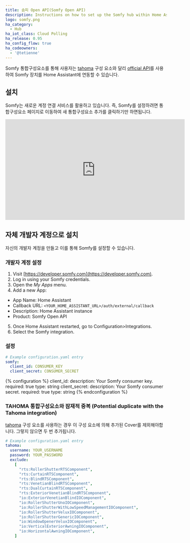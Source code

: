 ```yaml
---
title: 솜피 Open API(Somfy Open API)
description: Instructions on how to set up the Somfy hub within Home Assistant.
logo: somfy.png
ha_category:
  - Hub
ha_iot_class: Cloud Polling
ha_release: 0.95
ha_config_flow: true
ha_codeowners:
  - '@tetienne'
---
```


Somfy 통합구성요소를 통해 사용자는 [tahoma](/integrations/tahoma/) 구성 요소와 달리 [official API](https://developer.somfy.com/somfy-open-api/apis)를 사용하여 Somfy 장치를 Home Assistant에 연동할 수 있습니다. 

## 설치

Somfy는 새로운 계정 연결 서비스를 활용하고 있습니다. 즉, Somfy를 설정하려면 통합구성요소 페이지로 이동하여 새 통합구성요소 추가를 클릭하기만 하면됩니다.

<div class='videoWrapper'>
<iframe width="560" height="315" src="https://www.youtube.com/embed/y0SECWUVR-M" frameborder="0" allowfullscreen></iframe>
</div>

## 자체 개발자 계정으로 설치

자신의 개발자 계정을 만들고 이를 통해 Somfy를 설정할 수 있습니다.

### 개발자 계정 설정

1. Visit [https://developer.somfy.com](https://developer.somfy.com).
2. Log in using your Somfy credentials.
3. Open the _My Apps_ menu.
4. Add a new App:

- App Name: Home Assistant
- Callback URL: `<YOUR_HOME_ASSISTANT_URL>/auth/external/callback`
- Description: Home Assistant instance
- Product: Somfy Open API

5. Once Home Assistant restarted, go to Configuration>Integrations.
6. Select the Somfy integration.

### 설정

```yaml
# Example configuration.yaml entry
somfy:
  client_id: CONSUMER_KEY
  client_secret: CONSUMER_SECRET
```

{% configuration %}
client_id:
  description: Your Somfy consumer key.
  required: true
  type: string
client_secret:
  description: Your Somfy consumer secret.
  required: true
  type: string
{% endconfiguration %}

### TAHOMA 통합구성요소와 잠재적 중복 (Potential duplicate with the Tahoma integration)

[tahoma](/integrations/tahoma) 구성 요소를 사용하는 경우 이 구성 요소에 의해 추가된 Cover를 제외해야합니다. 그렇지 않으면 두 번 추가됩니다.

```yaml
# Example configuration.yaml entry
tahoma:
  username: YOUR_USERNAME
  password: YOUR_PASSWORD
  exclude:
    [
      "rts:RollerShutterRTSComponent",
      "rts:CurtainRTSComponent",
      "rts:BlindRTSComponent",
      "rts:VenetianBlindRTSComponent",
      "rts:DualCurtainRTSComponent",
      "rts:ExteriorVenetianBlindRTSComponent",
      "io:ExteriorVenetianBlindIOComponent",
      "io:RollerShutterUnoIOComponent",
      "io:RollerShutterWithLowSpeedManagementIOComponent",
      "io:RollerShutterVeluxIOComponent",
      "io:RollerShutterGenericIOComponent",
      "io:WindowOpenerVeluxIOComponent",
      "io:VerticalExteriorAwningIOComponent",
      "io:HorizontalAwningIOComponent",
    ]
```
